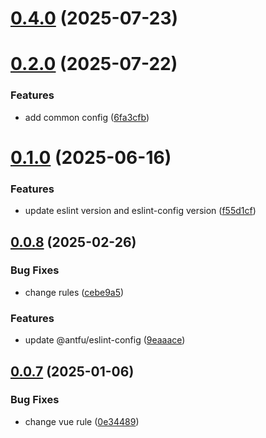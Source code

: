# [0.4.0](https://github.com/hacxy/eslint-config/compare/v0.2.0...v0.4.0) (2025-07-23)

# [0.2.0](https://github.com/hacxy/eslint-config/compare/v0.1.0...v0.2.0) (2025-07-22)

### Features

- add common config ([6fa3cfb](https://github.com/hacxy/eslint-config/commit/6fa3cfb9db5bc69250217de711287b2fd4132f6b))

# [0.1.0](https://github.com/hacxy/eslint-config/compare/v0.0.8...v0.1.0) (2025-06-16)

### Features

- update eslint version and eslint-config version ([f55d1cf](https://github.com/hacxy/eslint-config/commit/f55d1cffe8cc5f01ebdd139ff357364ea1fd730e))

## [0.0.8](https://github.com/hacxy/eslint-config/compare/v0.0.7...v0.0.8) (2025-02-26)

### Bug Fixes

- change rules ([cebe9a5](https://github.com/hacxy/eslint-config/commit/cebe9a518eefa06d78cf78e6e867b071edfc970a))

### Features

- update @antfu/eslint-config ([9eaaace](https://github.com/hacxy/eslint-config/commit/9eaaacefbb9a126d0f5de333f94953c2a0f0b816))

## [0.0.7](https://github.com/hacxy/eslint-config/compare/v0.0.6...v0.0.7) (2025-01-06)

### Bug Fixes

- change vue rule ([0e34489](https://github.com/hacxy/eslint-config/commit/0e34489a6662b9441b39c9f230573820df5edcd3))
